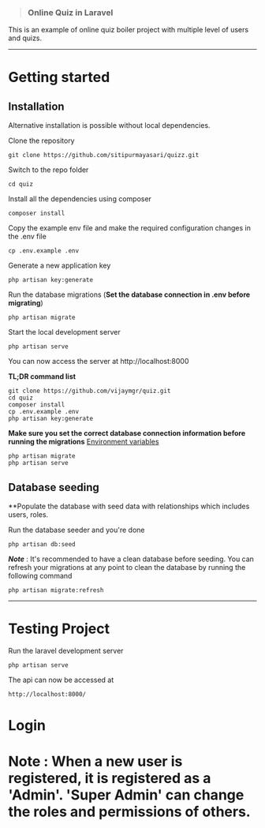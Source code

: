 > ### Online Quiz in Laravel

This is an example of online quiz boiler project with multiple level of users and quizs.

----------

# Getting started

## Installation


Alternative installation is possible without local dependencies.

Clone the repository

    git clone https://github.com/sitipurmayasari/quizz.git

Switch to the repo folder

    cd quiz

Install all the dependencies using composer

    composer install

Copy the example env file and make the required configuration changes in the .env file

    cp .env.example .env

Generate a new application key

    php artisan key:generate

Run the database migrations (**Set the database connection in .env before migrating**)

    php artisan migrate

Start the local development server

    php artisan serve

You can now access the server at http://localhost:8000

**TL;DR command list**

    git clone https://github.com/vijaymgr/quiz.git
    cd quiz
    composer install
    cp .env.example .env
    php artisan key:generate

**Make sure you set the correct database connection information before running the migrations** [Environment variables](#environment-variables)

    php artisan migrate
    php artisan serve

## Database seeding

**Populate the database with seed data with relationships which includes users, roles.

Run the database seeder and you're done

    php artisan db:seed

***Note*** : It's recommended to have a clean database before seeding. You can refresh your migrations at any point to clean the database by running the following command

    php artisan migrate:refresh

----------

# Testing Project

Run the laravel development server

    php artisan serve

The api can now be accessed at

    http://localhost:8000/

# Login



# Note : When a new user is registered, it is registered as a 'Admin'. 'Super Admin' can change the roles and permissions of others.
